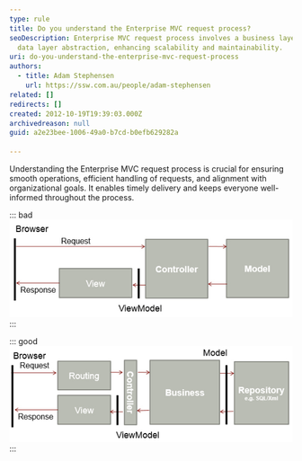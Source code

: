 ```yaml
---
type: rule
title: Do you understand the Enterprise MVC request process?
seoDescription: Enterprise MVC request process involves a business layer and
  data layer abstraction, enhancing scalability and maintainability.
uri: do-you-understand-the-enterprise-mvc-request-process
authors:
  - title: Adam Stephensen
    url: https://ssw.com.au/people/adam-stephensen
related: []
redirects: []
created: 2012-10-19T19:39:03.000Z
archivedreason: null
guid: a2e23bee-1006-49a0-b7cd-b0efb629282a

---
```


Understanding the Enterprise MVC request process is crucial for ensuring smooth operations, efficient handling of requests, and alignment with organizational goals. It enables timely delivery and keeps everyone well-informed throughout the process.

<!--endintro-->

::: bad
![Figure: Bad example – The sample applications do not include the concept of a business](request-process-bad.jpg)
:::

::: good
![Figure: Good example – An enterprise solution should include a business layer and a data layer abstraction](request-process-good.jpg)
:::
